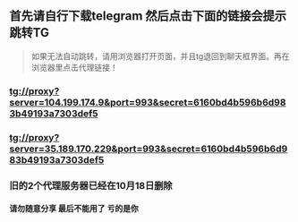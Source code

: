 ## 首先请自行下载telegram 然后点击下面的链接会提示跳转TG
>如果无法自动跳转，请用浏览器打开页面，并且tg退回到聊天框界面。再在浏览器里点击代理链接！

### [tg://proxy?server=104.199.174.9&port=993&secret=6160bd4b596b6d983b49193a7303def5](tg://proxy?server=104.199.174.9&port=993&secret=6160bd4b596b6d983b49193a7303def5)
### [tg://proxy?server=35.189.170.229&port=993&secret=6160bd4b596b6d983b49193a7303def5](tg://proxy?server=35.189.170.229&port=993&secret=6160bd4b596b6d983b49193a7303def5)

### 旧的2个代理服务器已经在10月18日删除

#### 请勿随意分享 最后不能用了 亏的是你

